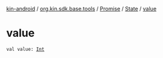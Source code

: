 [kin-android](../../../index.md) / [org.kin.sdk.base.tools](../../index.md) / [Promise](../index.md) / [State](index.md) / [value](./value.md)

# value

`val value: `[`Int`](https://kotlinlang.org/api/latest/jvm/stdlib/kotlin/-int/index.html)